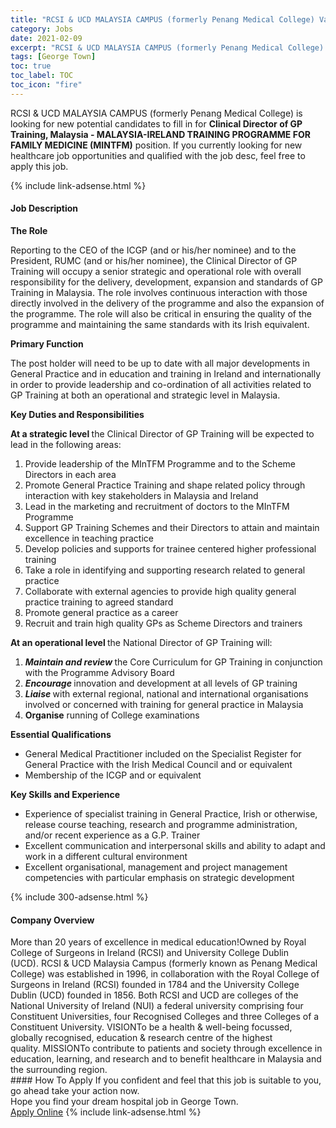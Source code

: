 ```yaml
---
title: "RCSI & UCD MALAYSIA CAMPUS (formerly Penang Medical College) Vacancies Clinical Director of GP Training, Malaysia - MALAYSIA-IRELAND TRAINING PROGRAMME FOR FAMILY MEDICINE (MINTFM)" 
category: Jobs 
date: 2021-02-09 
excerpt: "RCSI & UCD MALAYSIA CAMPUS (formerly Penang Medical College) is currently looking for suitable person to fill in the Clinical Director of GP Training, Malaysia - MALAYSIA-IRELAND TRAINING PROGRAMME FOR FAMILY MEDICINE (MINTFM) which positioned at George Town" 
tags: [George Town] 
toc: true 
toc_label: TOC 
toc_icon: "fire" 
--- 
```


<p>RCSI & UCD MALAYSIA CAMPUS (formerly Penang Medical College) is looking for new potential candidates to fill in for <b>Clinical Director of GP Training, Malaysia - MALAYSIA-IRELAND TRAINING PROGRAMME FOR FAMILY MEDICINE (MINTFM)</b> position. If you currently looking for new healthcare job opportunities and qualified with the job desc, feel free to apply this job.
</p>{% include link-adsense.html %} 
<div><div><h4>Job Description</h4></div><div><div><span><div><p><strong>The Role&#160;</strong></p><p>Reporting to the CEO of the ICGP (and or his/her nominee) and to the President, RUMC (and or his/her nominee), the Clinical Director of GP Training will occupy a senior strategic and operational role with overall responsibility for the delivery, development, expansion and standards of GP Training in Malaysia. The role involves continuous interaction with those directly involved in the delivery of the programme and also the expansion of the programme. The role will also be critical in ensuring the quality of the programme and maintaining the same standards with its Irish equivalent.&#160;</p><p><strong>Primary Function&#160;</strong></p><p>The post holder will need to be up to date with all major developments in General Practice and in education and training in Ireland and internationally in order to provide leadership and co-ordination of all activities related to GP Training at both an operational and strategic level in Malaysia.</p><p><strong>Key Duties and Responsibilities&#160;</strong></p><p><strong>At a strategic level </strong>the Clinical Director of GP Training will be expected to lead in the following areas:</p><ol><li>Provide leadership of the MInTFM Programme and to the Scheme Directors in each area</li><li>Promote General Practice Training and shape related policy through interaction with key stakeholders in Malaysia and Ireland</li><li>Lead in the marketing and recruitment of doctors to the MInTFM Programme</li><li>Support GP Training Schemes and their Directors&#160;to attain and maintain excellence in teaching practice</li><li>Develop policies and supports for trainee centered higher professional training</li><li>Take a role in identifying and supporting research related to general practice</li><li>Collaborate with external agencies to provide high quality general practice training to agreed standard</li><li>Promote general practice as a career</li><li>Recruit and train high quality GPs as Scheme Directors and trainers</li></ol><p><strong>At an operational level </strong>the National Director of GP Training will:</p><ol><li><strong><em>Maintain and review </em></strong>the Core Curriculum for GP Training in conjunction with the Programme Advisory Board</li><li><strong><em>Encourage </em></strong>innovation and development at all levels of GP training</li><li><strong><em>Liaise </em></strong>with external regional, national and international organisations involved or concerned with training for general practice in Malaysia</li><li><strong>Organise</strong> running of College examinations</li></ol><p><strong>Essential Qualifications&#160;</strong></p><ul><li>General Medical Practitioner included on the Specialist Register for General Practice with the Irish Medical Council and or equivalent</li><li>Membership of the ICGP and or equivalent</li></ul><p><strong>Key Skills and Experience&#160;</strong></p><ul><li>Experience of specialist training in General Practice, Irish or otherwise, release course teaching, research and programme administration, and/or recent experience as a G.P. Trainer</li><li>Excellent communication and interpersonal skills and ability to adapt and work in a different cultural environment</li><li>Excellent organisational, management and project management competencies with particular emphasis on strategic development</li></ul></div></span></div></div></div> 
{% include 300-adsense.html %} 
<div><div><h4>Company Overview</h4></div><div><div><span><div><div>
	More than 20 years of excellence in medical education!Owned by Royal College of Surgeons in Ireland (RCSI) and University College Dublin (UCD).&#160;RCSI &amp; UCD Malaysia Campus (formerly known as Penang Medical College) was established in 1996, in collaboration with the Royal College of Surgeons in Ireland (RCSI)&#160;founded in 1784 and the University College Dublin (UCD) founded in 1856. Both RCSI and UCD are colleges of the National University of Ireland (NUI)&#160;a federal university comprising four Constituent Universities, four Recognised Colleges and three Colleges of a Constituent University.&#160;VISIONTo be a health &amp; well-being focussed, globally recognised, education &amp; research centre of the highest quality.&#160;MISSIONTo contribute to patients and society through excellence in education, learning, and research and to benefit healthcare in Malaysia and the surrounding region.</div></div></span></div></div></div> 
#### How To Apply 
If you confident and feel that this job is suitable to you, go ahead take your action now. <br/> 
Hope you find your dream hospital job in George Town. <br/> 
<a href="https://www.jobstreet.com.my/en/job/clinical-director-of-gp-training-malaysia-malaysia-ireland-training-programme-for-family-medicine-mintfm-4476850?jobId=jobstreet-my-job-4476850" class="btn btn--warning" target="_blank" rel="nofollow noopenner">Apply Online</a> 
{% include link-adsense.html %} 